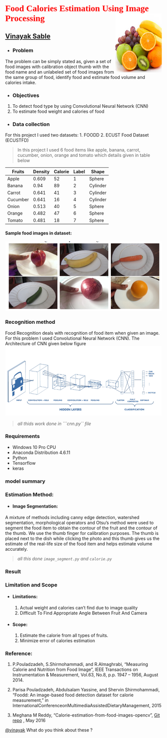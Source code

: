 
<b><span style="color: red; font-family: Babas; font-size: 2em;">Food Calories Estimation Using Image Processing</span></b>
<img src="1.jpg" alt="python" width="150" height="190" align="right">

## [Vinayak Sable](https://www.linkedin.com/in/vinayak-sable-675502131) 

+ ###  Problem
 The problem can be simply stated as, given a set of food images with calibration object thumb with the food name and an unlabeled set of food images from the same group of food, identify food and estimate food volume and calories intake.
+ ### Objectives
 1.	To detect food type by using Convolutional Neural Network (CNN)
 2.	To estimate food weight and calories of food

+ ### Data collection
 For this project I used two datasets:
    1. FOODD
    2. ECUST Food Dataset (ECUSTFD)
  >In this project I used 6 food items like apple, banana, carrot, cucumber, onion, orange and tomato which details given in table below

| Fruits | Density |	Calorie | Label |	Shape |
|--------|---------|----------|--------|---------|
| Apple| 	0.609 | 	52 | 	1	| Sphere | 
| Banana |	0.94 |	89 |	2 |	Cylinder |
| Carrot |	0.641|	41 |3	|Cylinder|
|Cucumber|	0.641|	16	|4|	Cylinder|
|Onion	|0.513|	40|	5|	Sphere|
|Orange	|0.482|	47|	6|	Sphere|
|Tomato	|0.481 |18|	7|	Sphere|
#### Sample food images in dataset:

<img src="2.png" alt="python" width="615" height="224" align="centre">


### Recognition method
Food Recognition deals with recognition of food item when given an image. For this problem I used Convolutional Neural Network (CNN). The Architecture of  CNN given below figure 
<img src="3.png" alt="python" width="615" height="224" align="centre">
> *all thids work done in ```cnn.py`` file*

### Requirements
+ Windows 10 Pro CPU 
+ Anaconda Distribution 4.6.11
+ Python
+ Tensorflow 
+ keras 


### model summary



### Estimation Method:
+ #### Image Segmentation:
A mixture of methods including canny edge detection, watershed segmentation, morphological operators and Otsu’s method were used to segment the food item to obtain the contour of the fruit and the contour of the thumb. We use the thumb finger for calibration purposes. The thumb is placed next to the dish while clicking the photo and this thumb gives us the estimate of the real-life size of the food item and helps estimate volume accurately.
> *all this done ```image_segment.py``` and ```calorie.py```*

### Result



### Limitation and Scope
+ #### Limitations:
    1.	Actual weight and calories can’t find due to image quality
    2.	Difficult To Find Appropriate Angle Between Fruit And Camera
    
+ #### Scope:
    1.	Estimate the calorie from all types of fruits.
    2.	Minimize error of calories estimation
    
### Reference:
   1. P.Pouladzadeh, S.Shirmohammadi, and R.Almaghrabi, “Measuring Calorie and Nutrition from Food Image”, IEEE Transactions on Instrumentation & Measurement, Vol.63, No.8, p.p. 1947 – 1956, August 2014.

   2. Parisa Pouladzadeh, Abdulsalam Yassine, and Shervin Shirmohammadi, “Foodd: An image-based food detection dataset for calorie measurement,” in InternationalConferenceonMultimediaAssistedDietaryManagement, 2015

   3. Meghana M Reddy, “Calorie-estimation-from-food-images-opencv”, [Git repo](https://github.com/meghanamreddy/Calorie-estimation-from-food-images-OpenCV) , May 2016




<a href="mailto:vinayak.sable.56@gmail.com">@vinayak</a> What do you think about these ?
